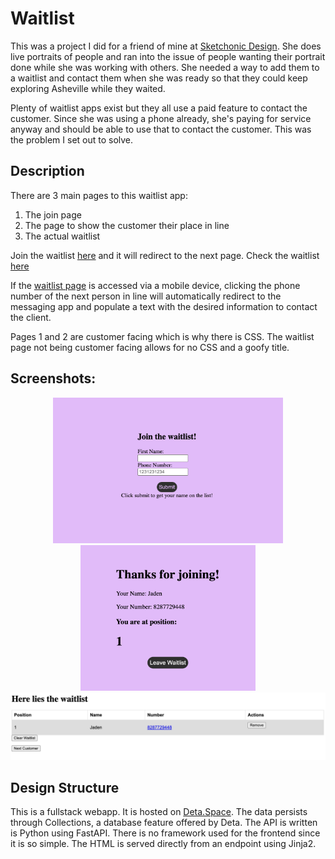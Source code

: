 # Waitlist

This was a project I did for a friend of mine at [Sketchonic Design](https://www.sketchonicdesign.com/). She does live portraits of people and ran into the issue of people wanting their portrait done while she was working with others. She needed a way to add them to a waitlist and contact them when she was ready so that they could keep exploring Asheville while they waited. 

Plenty of waitlist apps exist but they all use a paid feature to contact the customer. Since she was using a phone already, she's paying for service anyway and should be able to use that to contact the customer. This was the problem I set out to solve.

## Description

There are 3 main pages to this waitlist app:

1. The join page
2. The page to show the customer their place in line
3. The actual waitlist

Join the waitlist [here](https://waitlist-1-c5006775.deta.app/join-waitlist) and it will redirect to the next page. Check the waitlist [here](https://waitlist-1-c5006775.deta.app/waitlist/3014707)

If the [waitlist page](https://waitlist-1-c5006775.deta.app/waitlist/3014707) is accessed via a mobile device, clicking the phone number of the next person in line will automatically redirect to the messaging app and populate a text with the desired information to contact the client. 

Pages 1 and 2 are customer facing which is why there is CSS. The waitlist page not being customer facing allows for no CSS and a goofy title.

## Screenshots:
<div align=center>

<img src="https://raw.githubusercontent.com/jpass23/Waitlist/main/Screenshots/Join%20Page.png" width="368"/>

<img src="https://raw.githubusercontent.com/jpass23/Waitlist/main/Screenshots/Place%20In%20Line%20Page.png" width="280"/>

</div>

<div align=center>
<img src="https://raw.githubusercontent.com/jpass23/Waitlist/main/Screenshots/Waitlist%20Page.png" width="925"/>
</div>

## Design Structure

This is a fullstack webapp. It is hosted on [Deta.Space](https://deta.space/). The data persists through Collections, a database feature offered by Deta. The API is written is Python using FastAPI. There is no framework used for the frontend since it is so simple. The HTML is served directly from an endpoint using Jinja2.
